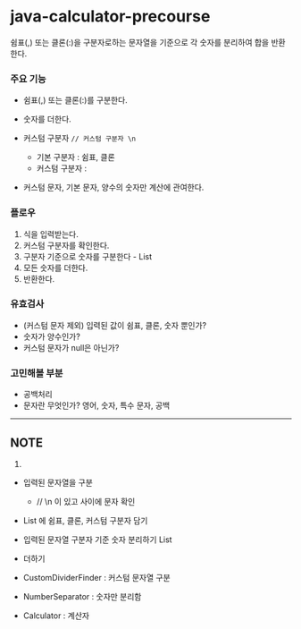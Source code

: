 # java-calculator-precourse
쉼표(,) 또는 클론(:)을 구분자로하는 문자열을 기준으로 각 숫자를 분리하여 합을 반환한다.

### 주요 기능
- 쉼표(,) 또는 클론(:)를 구분한다.
- 숫자를 더한다.
- 커스텀 구분자 `// 커스텀 구분자 \n`

    - 기본 구분자 : 쉼표, 클론
    - 커스텀 구분자 : 
- 커스텀 문자, 기본 문자, 양수의 숫자만 계산에 관여한다.


### 플로우
1. 식을 입력받는다.
2. 커스텀 구분자를 확인한다.
2. 구분자 기준으로 숫자를 구분한다 - List<Integer>
3. 모든 숫자를 더한다.
4. 반환한다.

### 유효검사
- (커스텀 문자 제외) 입력된 값이 쉼표, 클론, 숫자 뿐인가?
- 숫자가 양수인가?
- 커스텀 문자가 null은 아닌가?

### 고민해볼 부분
- 공백처리
- 문자란 무엇인가? 영어, 숫자, 특수 문자, 공백

---
## NOTE
1. 
- 입력된 문자열을 구분
  - // \n 이 있고 사이에 문자 확인
- List<String> 에 쉼표, 클론, 커스텀 구분자 담기

- 입력된 문자열 구분자 기준 숫자 분리하기 List<Integer>
- 더하기

- CustomDividerFinder : 커스텀 문자열 구분
- NumberSeparator : 숫자만 분리함
- Calculator : 계산자